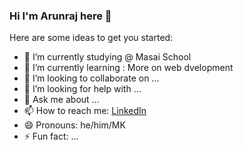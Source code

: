 ### Hi I'm Arunraj here 👋

Here are some ideas to get you started:

- 🔭 I’m currently studying @ Masai School
- 🌱 I’m currently learning : More on web dvelopment
- 👯 I’m looking to collaborate on ...
- 🤔 I’m looking for help with ...
- 💬 Ask me about ...
- 📫 How to reach me: [LinkedIn](https://www.linkedin.com/in/arunraj-mk-45241b237/) 
- 😄 Pronouns: he/him/MK
- ⚡ Fun fact: ...

